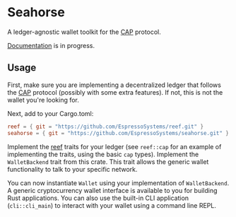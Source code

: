 # Seahorse

A ledger-agnostic wallet toolkit for the [CAP](https://cap.docs.espressosys.com) protocol.

[Documentation](https://seahorse.docs.espressosys.com) is in progress.

## Usage

First, make sure you are implementing a decentralized ledger that follows the
[CAP](https://github.com/EspressoSystems/cap) protocol (possibly with some extra features). If not,
this is not the wallet you're looking for.

Next, add to your Cargo.toml:
```toml
reef = { git = "https://github.com/EspressoSystems/reef.git" }
seahorse = { git = "https://github.com/EspressoSystems/seahorse.git" }
```

Implement the [reef](https://github.com/EspressoSystems/reef) traits for your ledger (see
`reef::cap` for an example of implementing the traits, using the basic `cap` types). Implement the
`WalletBackend` trait from this crate. This trait allows the generic wallet functionality to talk to
your specific network.

You can now instantiate `Wallet` using your implementation of `WalletBackend`. A generic
cryptocurrency wallet interface is available to you for building Rust applications. You can also use
the built-in CLI application (`cli::cli_main`) to interact with your wallet using a command line
REPL.

